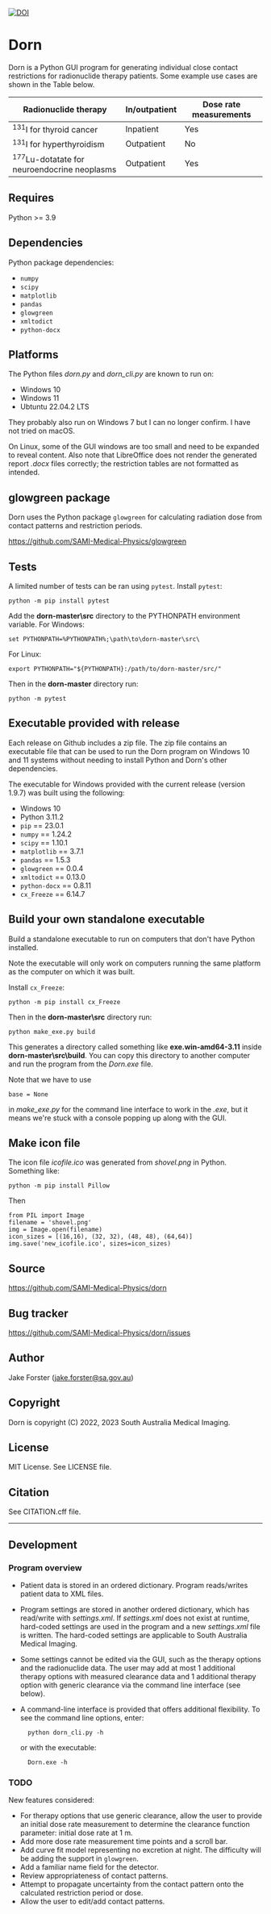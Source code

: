 [![DOI](https://zenodo.org/badge/549013816.svg)](https://zenodo.org/badge/latestdoi/549013816)

# Dorn

Dorn is a Python GUI program for generating individual close contact restrictions for radionuclide therapy patients.
Some example use cases are shown in the Table below.

| Radionuclide therapy                               | In/outpatient | Dose rate measurements |
|----------------------------------------------------|---------------|------------------------|
| ${}^{131}$I for thyroid cancer                     | Inpatient     | Yes                    |
| ${}^{131}$I for hyperthyroidism                    | Outpatient    | No                     |
| ${}^{177}$Lu-dotatate for neuroendocrine neoplasms | Outpatient    | Yes                    |
 
## Requires

Python >= 3.9

## Dependencies

Python package dependencies:
- `numpy`
- `scipy`
- `matplotlib`
- `pandas`
- `glowgreen`
- `xmltodict`
- `python-docx`


## Platforms 

The Python files *dorn.py* and *dorn_cli.py* are known to run on:
- Windows 10
- Windows 11
- Ubtuntu 22.04.2 LTS

They probably also run on Windows 7 but I can no longer confirm. I have not tried on macOS.

On Linux, some of the GUI windows are too small and need to be expanded to reveal content. 
Also note that LibreOffice does not render the generated report *.docx* files correctly; the restriction tables are not formatted as intended. 


## glowgreen package

Dorn uses the Python package `glowgreen` for calculating radiation dose from contact patterns and restriction periods. 

https://github.com/SAMI-Medical-Physics/glowgreen

## Tests

A limited number of tests can be ran using `pytest`. Install `pytest`:

    python -m pip install pytest


Add the **dorn-master\src** directory to the PYTHONPATH environment variable. For Windows:

    set PYTHONPATH=%PYTHONPATH%;\path\to\dorn-master\src\
    
For Linux: 

    export PYTHONPATH="${PYTHONPATH}:/path/to/dorn-master/src/"

Then in the **dorn-master** directory run:

    python -m pytest

## Executable provided with release

Each release on Github includes a zip file. The zip file contains an executable file that can be used to run the Dorn program on Windows 10 and 11 systems without needing to install Python and Dorn's other dependencies.

The executable for Windows provided with the current release (version 1.9.7) was built using the following:

- Windows 10
- Python 3.11.2
- `pip` == 23.0.1
- `numpy` == 1.24.2
- `scipy` == 1.10.1
- `matplotlib` == 3.7.1
- `pandas` == 1.5.3
- `glowgreen` == 0.0.4
- `xmltodict` == 0.13.0
- `python-docx` == 0.8.11
- `cx_Freeze` == 6.14.7

## Build your own standalone executable

Build a standalone executable to run on computers that don't have Python installed. 

Note the executable will only work on computers running the same platform as the computer on which it was built.

Install `cx_Freeze`:

    python -m pip install cx_Freeze

Then in the **dorn-master\src** directory run:
    
    python make_exe.py build

This generates a directory called something like **exe.win-amd64-3.11** inside **dorn-master\src\build**. 
You can copy this directory to another computer and run the program from the *Dorn.exe* file.

Note that we have to use

    base = None 

in *make_exe.py* for the command line interface to work in the *.exe*, but it means we're stuck with a console popping up along with the GUI.

## Make icon file

The icon file *icofile.ico* was generated from *shovel.png* in Python.
Something like:

    python -m pip install Pillow

Then 

    from PIL import Image
    filename = 'shovel.png'
    img = Image.open(filename)
    icon_sizes = [(16,16), (32, 32), (48, 48), (64,64)]
    img.save('new_icofile.ico', sizes=icon_sizes)


## Source 
https://github.com/SAMI-Medical-Physics/dorn

## Bug tracker
https://github.com/SAMI-Medical-Physics/dorn/issues

## Author
Jake Forster (jake.forster@sa.gov.au)

## Copyright
Dorn is copyright (C) 2022, 2023 South Australia Medical Imaging.

## License
MIT License. See LICENSE file.

## Citation
See CITATION.cff file. 

---------------------------------------

## Development

### Program overview

- Patient data is stored in an ordered dictionary. Program reads/writes patient data to XML files.

- Program settings are stored in another ordered dictionary, which has read/write with *settings.xml*.
If *settings.xml* does not exist at runtime, hard-coded settings are used in the program and a new *settings.xml* file is written. 
The hard-coded settings are applicable to South Australia Medical Imaging.

- Some settings cannot be edited via the GUI, such as the therapy options and the radionuclide data. 
The user may add at most 1 additional therapy options with measured clearance data and 1 additional therapy option with generic clearance via the command line interface (see below).

- A command-line interface is provided that offers additional flexibility. To see the command line options, enter:

        python dorn_cli.py -h

    or with the executable:

        Dorn.exe -h


### TODO

New features considered:

- For therapy options that use generic clearance, allow the user to provide an initial dose rate measurement to determine the clearance function parameter: initial dose rate at 1 m.
- Add more dose rate measurement time points and a scroll bar.
- Add curve fit model representing no excretion at night. The difficulty will be adding the support in `glowgreen`.
- Add a familiar name field for the detector.
- Review appropriateness of contact patterns. 
- Attempt to propagate uncertainty from the contact pattern onto the calculated restriction period or dose.
- Allow the user to edit/add contact patterns.
